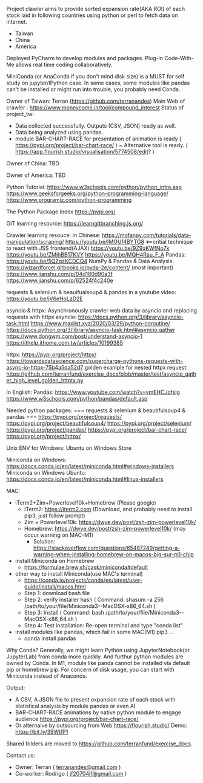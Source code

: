 Project clawler aims to 
provide sorted expansion rate(AKA ROI) of each stock laid in following countries using python or perl to fetch data on internet.
  - Taiwan
  - China
  - America

Deployed PyCharm to develop modules and packages.
Plug-in Code-With-Me allows real time coding collaboratively.

MiniConda (or AnaConda if you don't mind disk size) is a MUST for self study on jupyter/IPython case.
In some cases, some modules like pandas can't be installed or might run into trouble, you probably need Conda.

Owner of Taiwan: Terran (https://github.com/terranandes)
Main Web of crawler : https://www.moneycome.in/tool/compound_interest
Status of project_tw:
  - Data collected successfully. Outputs (CSV, JSON) ready as well.
  - Data being analyzed using pandas.
  - module BAR-CHART-RACE for  presentation of animation is ready ( https://pypi.org/project/bar-chart-race/ )
    ~ Alternative tool is ready. ( https://app.flourish.studio/visualisation/5774508/edit? )

Owner of China:
TBD

Owner of America:
TBD

Python Tutorial:
https://www.w3schools.com/python/python_intro.asp
https://www.geeksforgeeks.org/python-programming-language/
https://www.programiz.com/python-programming

The Python Package Index
https://pypi.org/

GIT learning resource:
https://learngitbranching.js.org/

Crawler learning resouce:
In Chinese:
https://mofanpy.com/tutorials/data-manipulation/scraping/
https://youtu.be/IMOUf4BYTG8 <==critial technique to react with JSS frontend(AJAX)
https://youtu.be/9Z9xKWfNo7k
https://youtu.be/ZMjhBB17KVY
https://youtu.be/MQH4Rau_F_A
Pandas:
https://youtu.be/5QZqzKCDCQ4
NumPy & Pandas & Data Analysis:
https://wizardforcel.gitbooks.io/pyda-2e/content/ (most important)
https://www.jianshu.com/p/04d180d90a3f
https://www.jianshu.com/p/62524f4c240e

requests & selenium & beauifualsoup4 & pandas in a youtube video:
https://youtu.be/jV6eHoLzD2E

asyncio & httpx:
Asynchronously crawler web data by asyncio and replacing requests with httpx
asyncio:
https://docs.python.org/3/library/asyncio-task.html
https://www.maxlist.xyz/2020/03/29/python-coroutine/
https://docs.python.org/3/library/asyncio-task.html#asyncio.gather
https://www.dongwm.com/post/understand-asyncio-1
https://ithelp.ithome.com.tw/articles/10199385

httpx:
https://pypi.org/project/httpx/
https://towardsdatascience.com/supercharge-pythons-requests-with-async-io-httpx-75b4a5da52d7
golden example for nested httpx request:
https://github.com/terranfund/exercise_docs/blob/master/test/asyncio_gather_high_level_golden_httptx.py

In English:
Pandas:
https://www.youtube.com/watch?v=vmEHCJofslg
https://www.w3schools.com/python/pandas/default.asp

Needed python packages:
=== requests & selenium & beautifulsoup4 & pandas ===
https://pypi.org/project/requests/
https://pypi.org/project/beautifulsoup4/
https://pypi.org/project/selenium/
https://pypi.org/project/pandas/
https://pypi.org/project/bar-chart-race/
https://pypi.org/project/httpx/

Unix ENV for
Windows:
Ubuntu on Windows Store

Miniconda on Windows:
https://docs.conda.io/en/latest/miniconda.html#windows-installers
Miniconda on Windows Ubuntu:
https://docs.conda.io/en/latest/miniconda.html#linux-installers

MAC:
  - iTerm2+Zim+Powerlevel10k+Homebrew (Please google)
    - iTerm2: https://iterm2.com (Download, and probably need to install pip3, just follow prompt)
    - Zim + Powerlevel10k: https://dwye.dev/post/zsh-zim-powerlevel10k/
    - Homebrew: https://dwye.dev/post/zsh-zim-powerlevel10k/ (may occur warning on MAC-M1) 
      - Solution: https://stackoverflow.com/questions/65487249/getting-a-warning-when-installing-homebrew-on-macos-big-sur-m1-chip
  - install Miniconda on Homebrew
    - https://formulae.brew.sh/cask/miniconda#default
  - other way to install Miniconda(use MAC's terminal)
    - https://conda.io/projects/conda/en/latest/user-guide/install/macos.html
    - Step 1: download bash file
    - Step 2: verify installer hash ( Command: shasum -a 256 /path/to/your/file/Miniconda3-<LatestVersion>-MacOSX-x86_64.sh )
    - Step 3: Install ( Command: bash /path/to/your/file/Miniconda3-<LatestVersion>-MacOSX-x86_64.sh )
    - Step 4: Test installation: Re-open terminal and type "conda list"
  - install modules like pandas, which fail in some MAC(M1) pip3 ...
    - conda install pandas

Why Conda?
Generally, we might learn Python using JupyterNotebook(or JupyterLab) from conda more quickly.
And furthur python modules are owned by Conda.
In M1, module like panda cannot be installed via default pip or homebrew pip.
For concern of disk usage, you can start with Miniconda instead of Anaconda.

Output:
  - A CSV, A JSON file to present expansion rate of each stock
    with statistical analysis by module pandas or even AI
  - BAR-CHART-RACE animations by native python module to engage audience
    https://pypi.org/project/bar-chart-race/
  - Or alternaive by outsourcing from Web
    https://flourish.studio/
    Demo:
    https://bit.ly/39WtfP1

Shared folders are moved to https://github.com/terranfund/exercise_docs.

Contact us:
  - Owner:     Terran  ( terranandes@gmail.com )
  - Co-worker: Rodrigo ( jf20704jf@gmail.com )
